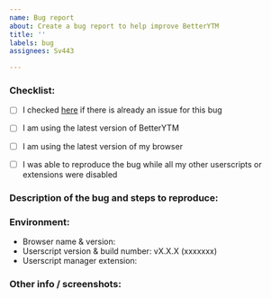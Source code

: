 ```yaml
---
name: Bug report
about: Create a bug report to help improve BetterYTM
title: ''
labels: bug
assignees: Sv443

---
```


### Checklist:
<!-- After submitting this issue, please click on the checkboxes to check them after you have done the respective task -->
- [ ] I checked [here](https://github.com/Sv443/BetterYTM/issues?q=is%3Aissue+sort%3Aupdated-desc) if there is already an issue for this bug
- [ ] I am using the latest version of BetterYTM
- [ ] I am using the latest version of my browser
- [ ] I was able to reproduce the bug while all my other userscripts or extensions were disabled


### Description of the bug and steps to reproduce:
<!-- Please write a clear and concise description of what the bug is. -->
<!-- Also include steps to reproduce it. -->
<!-- Don't shy away from writing a lot, it's more helpful to have too much than too little. -->


### Environment:
- Browser name & version: 
- Userscript version & build number: vX.X.X (xxxxxxx)
- Userscript manager extension: 
<!--
  To view the userscript version and build number, either open the configuration menu and copy the numbers and letters below the menu title,
  or open the JavaScript console of your browser (usually with Ctrl + Shift + K or F12) and scroll to the very top.
-->


### Other info / screenshots:
<!-- If applicable and possible, add other information or screenshots to help explain your problem. -->
<!--
  It will also be massively helpful to include a screenshot of the JavaScript console (usually opened with Ctrl + Shift + K or F12).
  After opening it, please enter "BetterYTM" into the filter and sort by errors and warnings.
-->

